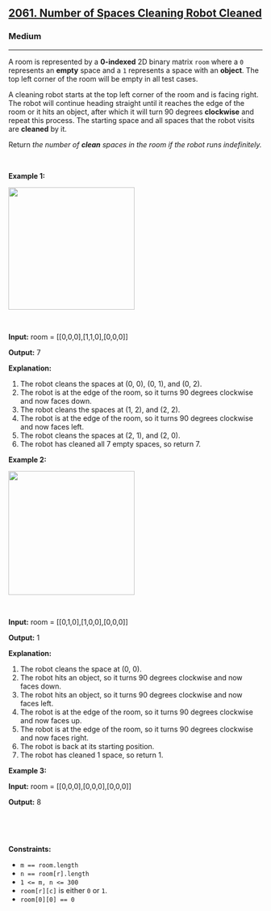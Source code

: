 <h2><a href="https://leetcode.com/problems/number-of-spaces-cleaning-robot-cleaned/">2061. Number of Spaces Cleaning Robot Cleaned</a></h2><h3>Medium</h3><hr><div><p>A room is represented by a <strong>0-indexed</strong> 2D binary matrix <code>room</code> where a <code>0</code> represents an <strong>empty</strong> space and a <code>1</code> represents a space with an <strong>object</strong>. The top left corner of the room will be empty in all test cases.</p>

<p>A cleaning robot starts at the top left corner of the room and is facing right. The robot will continue heading straight until it reaches the edge of the room or it hits an object, after which it will turn 90 degrees <strong>clockwise</strong> and repeat this process. The starting space and all spaces that the robot visits are <strong>cleaned</strong> by it.</p>

<p>Return <em>the number of <strong>clean</strong> spaces in the room if the robot runs indefinitely.</em></p>

<p>&nbsp;</p>
<p><strong class="example">Example 1:</strong></p>
<img src="https://assets.leetcode.com/uploads/2021/11/01/image-20211101204703-1.png" style="width: 250px; height: 242px;">
<p>&nbsp;</p>

<div class="example-block">
<p><strong>Input:</strong> <span class="example-io">room = [[0,0,0],[1,1,0],[0,0,0]]</span></p>

<p><strong>Output:</strong> <span class="example-io">7</span></p>

<p><strong>Explanation:</strong></p>

<ol>
	<li>​​​​​​​The robot cleans the spaces at (0, 0), (0, 1), and (0, 2).</li>
	<li>The robot is at the edge of the room, so it turns 90 degrees clockwise and now faces down.</li>
	<li>The robot cleans the spaces at (1, 2), and (2, 2).</li>
	<li>The robot is at the edge of the room, so it turns 90 degrees clockwise and now faces left.</li>
	<li>The robot cleans the spaces at (2, 1), and (2, 0).</li>
	<li>The robot has cleaned all 7 empty spaces, so return 7.</li>
</ol>
</div>

<p><strong class="example">Example 2:</strong></p>
<img src="https://assets.leetcode.com/uploads/2021/11/01/image-20211101204736-2.png" style="width: 250px; height: 245px;">
<p>&nbsp;</p>

<div class="example-block">
<p><strong>Input:</strong> <span class="example-io">room = [[0,1,0],[1,0,0],[0,0,0]]</span></p>

<p><strong>Output:</strong> <span class="example-io">1</span></p>

<p><strong>Explanation:</strong></p>

<ol>
	<li>The robot cleans the space at (0, 0).</li>
	<li>The robot hits an object, so it turns 90 degrees clockwise and now faces down.</li>
	<li>The robot hits an object, so it turns 90 degrees clockwise and now faces left.</li>
	<li>The robot is at the edge of the room, so it turns 90 degrees clockwise and now faces up.</li>
	<li>The robot is at the edge of the room, so it turns 90 degrees clockwise and now faces right.</li>
	<li>The robot is back at its starting position.</li>
	<li>The robot has cleaned 1 space, so return 1.</li>
</ol>
</div>

<p><strong class="example">Example 3:</strong></p>

<div class="example-block">
<p><strong>Input:</strong> <span class="example-io">room = [[0,0,0],[0,0,0],[0,0,0]]</span></p>

<p><strong>Output:</strong> <span class="example-io">8</span>​​​​​​​</p>

<p>&nbsp;</p>
</div>

<p>&nbsp;</p>
<p><strong>Constraints:</strong></p>

<ul>
	<li><code>m == room.length</code></li>
	<li><code>n == room[r].length</code></li>
	<li><code>1 &lt;= m, n &lt;= 300</code></li>
	<li><code>room[r][c]</code> is either <code>0</code> or <code>1</code>.</li>
	<li><code>room[0][0] == 0</code></li>
</ul>
</div>